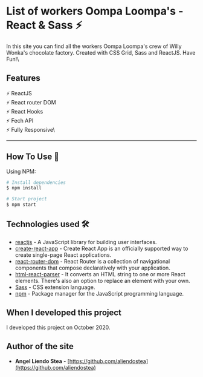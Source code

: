 # List of workers Oompa Loompa's - React & Sass ⚡️

In this site you can find all the workers Oompa Loompa's crew of Willy Wonka's chocolate factory. Created with CSS Grid, Sass and ReactJS. Have Fun!\

## Features

⚡️ ReactJS\
⚡️ React router DOM\
⚡️ React Hooks\
⚡️ Fech API\
⚡️ Fully Responsive\

---

## How To Use 🔧

Using NPM:
```bash
# Install dependencies
$ npm install

```

```bash
# Start project
$ npm start

```

## Technologies used 🛠️

- [reactjs](https://reactjs.org/) - A JavaScript library for building user interfaces.
- [create-react-app](https://create-react-app.dev/docs/getting-started/) - Create React App is an officially supported way to create single-page React applications.
- [react-router-dom](https://reactrouter.com/web/guides/quick-start) - React Router is a collection of navigational components that compose declaratively with your application.
- [html-react-parser](https://www.npmjs.com/package/html-react-parser) - It converts an HTML string to one or more React elements. There's also an option to replace an element with your own.
- [Sass](https://sass-lang.com/documentation) - CSS extension language.
- [npm](https://www.npmjs.com/) - Package manager for the JavaScript programming language.


## When I developed this project 

I developed this project on October 2020. 

## Author of the site

- **Angel Liendo Stea** - [https://github.com/aliendostea](https://github.com/aliendostea)

